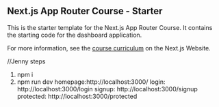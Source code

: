 ## Next.js App Router Course - Starter

This is the starter template for the Next.js App Router Course. It contains the starting code for the dashboard application.

For more information, see the [course curriculum](https://nextjs.org/learn) on the Next.js Website.

//Jenny
steps 
1. npm i 
2. npm run dev 
homepage:http://localhost:3000/
login: http://localhost:3000/login
signup: http://localhost:3000/signup
protected: http://localhost:3000/protected


